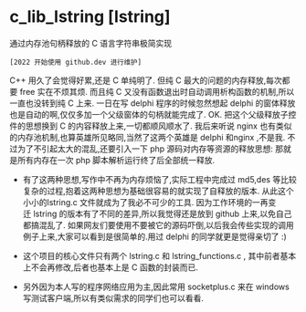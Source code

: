 # c_lib_lstring [lstring]
通过内存池句柄释放的 C 语言字符串极简实现

```
[2022 开始使用 github.dev 进行维护]
```

C++ 用久了会觉得好累,还是 C 单纯明了. 但纯 C 最大的问题的内存释放,每次都要 free 实在不烦其烦. 而且纯 C 又没有函数退出时自动调用析构函数的机制,所以一直也没转到纯 C 上来. 一日在写 delphi 程序的时候忽然想起 delphi 的窗体释放也是自动的啊,仅仅多加一个父级窗体的句柄就能完成了. OK. 把这个父级释放子控件的思想换到 C 的内容释放上来,一切都顺风顺水了. 我后来听说 nginx 也有类似的内存池机制,也算英雄所见略同,当然了这两个英雄是 delphi 和nginx ,不是我. 
不过为了不引起太大的混乱,还要引入一下 php 源码对内存等资源的释放思想: 那就是所有内存在一次 php 脚本解析运行终了后全部统一释放.

* 有了这两种思想,写作中不再为内存烦恼了,实际工程中完成过 md5,des 等比较复杂的过程,抱着这两种思想为基础很容易的就实现了自释放的版本. 从此这个小小的lstring.c 文件就成为了我必不可少的工具. 因为工作环境的一再变迁 lstring 的版本有了不同的差异,所以我觉得还是放到 github 上来,以免自己都搞混乱了.
如果网友们要使用不要被它的源码吓倒,以后我会传些实现的调用例子上来,大家可以看到是很简单的.用过 delphi 的同学就更是觉得亲切了 :)

* 这个项目的核心文件只有两个 lstring.c 和 lstring_functions.c , 其中前者基本上不会再修改,后者也基本上是 C 函数的封装而已. 
* 另外因为本人写的程序网络应用为主,因此常用 socketplus.c 来在 windows 写测试客户端,所以有类似需求的同学们也可以看看.
